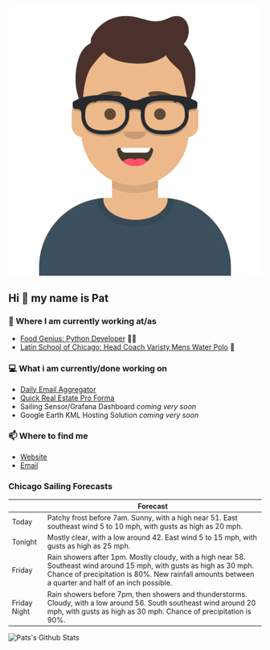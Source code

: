 [![Social banner for p-j-falconer](https://raw.githubusercontent.com/P-J-FALCONER/P-J-FALCONER/master/assets/avataaars.svg)](https://patfalconer.com/)
## Hi :wave: my name is Pat

### 💼 Where I am currently working at/as
- [Food Genius: Python Developer](https://getfoodgenius.com/) 🍔🐍
- [Latin School of Chicago: Head Coach Varisty Mens Water Polo](https://www.latinschool.org/) 🤽


### 💻 What i am currently/done working on
 - [Daily Email Aggregator](https://github.com/P-J-FALCONER/dott_daily_mail)
 - [Quick Real Estate Pro Forma](https://github.com/P-J-FALCONER/henry)
 - Sailing Sensor/Grafana Dashboard *coming very soon*
 - Google Earth KML Hosting Solution *coming very soon*

### 📫 Where to find me
 - [Website](https://patfalconer.com/)
 - [Email](mailto:patrick.j.falconer@gmail.com)


### Chicago Sailing Forecasts
|   | Forecast  |
|---|---|
| Today | Patchy frost before 7am. Sunny, with a high near 51. East southeast wind 5 to 10 mph, with gusts as high as 20 mph. |
| Tonight | Mostly clear, with a low around 42. East wind 5 to 15 mph, with gusts as high as 25 mph. |
| Friday | Rain showers after 1pm. Mostly cloudy, with a high near 58. Southeast wind around 15 mph, with gusts as high as 30 mph. Chance of precipitation is 80%. New rainfall amounts between a quarter and half of an inch possible. |
| Friday Night | Rain showers before 7pm, then showers and thunderstorms. Cloudy, with a low around 56. South southeast wind around 20 mph, with gusts as high as 30 mph. Chance of precipitation is 90%. |

![Pats's Github Stats](https://github-readme-stats.vercel.app/api?username=p-j-falconer&show_icons=true&theme=radical)
